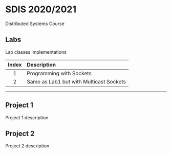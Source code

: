 # SDIS 2020/2021

Distributed Systems Course

## Labs

Lab classes implementations

| Index | Description                             |
| :---: | :-------------------------------------- |
|   1   | Programming with Sockets                |
|   2   | Same as Lab1 but with Multicast Sockets |

---

## Project 1

Project 1 description

## Project 2

Project 2 description
